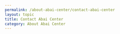 ```yaml
---
permalink: /about-abai-center/contact-abai-center
layout: topic
title: Contact Abai Center
category: About Abai Center
---
```

